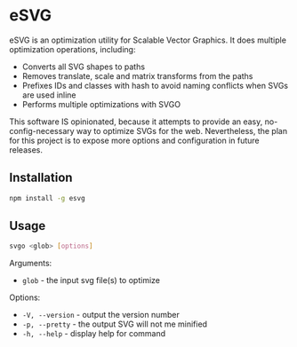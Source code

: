 # eSVG

eSVG is an optimization utility for Scalable Vector Graphics. It does multiple optimization operations, including:

- Converts all SVG shapes to paths
- Removes translate, scale and matrix transforms from the paths
- Prefixes IDs and classes with hash to avoid naming conflicts when SVGs are used inline
- Performs multiple optimizations with SVGO

This software IS opinionated, because it attempts to provide an easy, no-config-necessary way to optimize SVGs for the web.
Nevertheless, the plan for this project is to expose more options and configuration in future releases.

## Installation

```sh
npm install -g esvg
```

## Usage

```sh
svgo <glob> [options]
```

Arguments:
- `glob` - the input svg file(s) to optimize

Options:
- `-V, --version` - output the version number
- `-p, --pretty` - the output SVG will not me minified
- `-h, --help` - display help for command
